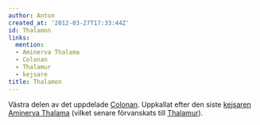 ```yaml
---
author: Anton
created_at: '2012-03-27T17:33:44Z'
id: Thalamon
links:
  mention:
  - Aminerva Thalama
  - Colonan
  - Thalamur
  - kejsare
title: Thalamon
---
```


Västra delen av det uppdelade [Colonan]. Uppkallat efter den siste [kejsaren][] [Aminerva Thalama]
(vilket senare förvanskats till [Thalamur]).

  [Colonan]: Colonan
  [kejsaren]: kejsare
  [Aminerva Thalama]: Aminerva_Thalama
  [Thalamur]: Thalamur
